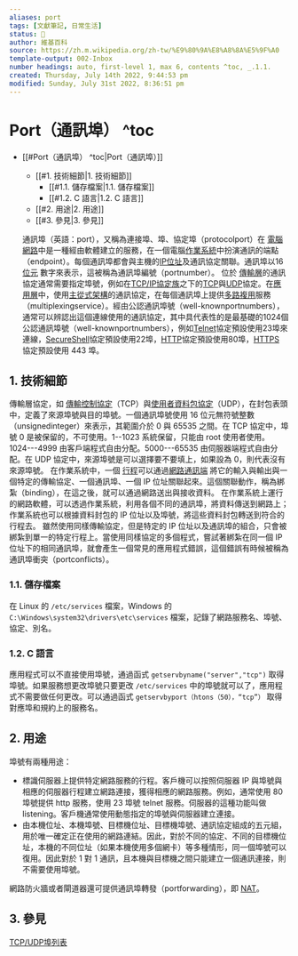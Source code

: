 ```yaml
---
aliases: port
tags: [文獻筆記, 日常生活]
status: 🌲
author: 維基百科 
source: https://zh.m.wikipedia.org/zh-tw/%E9%80%9A%E8%A8%8A%E5%9F%A0 
template-output: 002-Inbox
number headings: auto, first-level 1, max 6, contents ^toc, _.1.1.
created: Thursday, July 14th 2022, 9:44:53 pm
modified: Sunday, July 31st 2022, 8:36:51 pm
---
```

# Port（通訊埠） ^toc

- [[#Port（通訊埠） ^toc|Port（通訊埠）]]
	- [[#1. 技術細節|1. 技術細節]]
		- [[#1.1. 儲存檔案|1.1. 儲存檔案]]
		- [[#1.2. C 語言|1.2. C 語言]]
	- [[#2. 用途|2. 用途]]
	- [[#3. 參見|3. 參見]]

  通訊埠（英語：port），又稱為連接埠、埠、協定埠（protocolport）在 [電腦網路](https://zh.m.wikipedia.org/wiki/%E9%9B%BB%E8%85%A6%E7%B6%B2%E8%B7%AF)中是一種經由軟體建立的服務，在一個電腦[作業系統](https://zh.m.wikipedia.org/wiki/%E4%BD%9C%E6%A5%AD%E7%B3%BB%E7%B5%B1)中扮演通訊的端點（endpoint）。每個通訊埠都會與主機的[IP位址](https://zh.m.wikipedia.org/wiki/IP%E4%BD%8D%E5%9D%80)及通訊協定關聯。通訊埠以16[位元](https://zh.m.wikipedia.org/wiki/%E4%BD%8D%E5%85%83) 數字來表示，這被稱為通訊埠編號（portnumber）。
  位於 [傳輸層](https://zh.m.wikipedia.org/wiki/%E4%BC%A0%E8%BE%93%E5%B1%82)的通訊協定通常需要指定埠號，例如在[TCP/IP協定族](https://zh.m.wikipedia.org/wiki/TCP/IP%E5%8D%8F%E8%AE%AE%E6%97%8F)之下的[TCP](https://zh.m.wikipedia.org/wiki/%E4%BC%A0%E8%BE%93%E6%8E%A7%E5%88%B6%E5%8D%8F%E8%AE%AE)與[UDP](https://zh.m.wikipedia.org/wiki/%E7%94%A8%E6%88%B7%E6%95%B0%E6%8D%AE%E6%8A%A5%E5%8D%8F%E8%AE%AE)協定。在[應用層](https://zh.m.wikipedia.org/wiki/%E5%BA%94%E7%94%A8%E5%B1%82)中，使用[主從式架構](https://zh.m.wikipedia.org/wiki/%E4%B8%BB%E5%BE%9E%E5%BC%8F%E6%9E%B6%E6%A7%8B)的通訊協定，在每個通訊埠上提供[多路複用](https://zh.m.wikipedia.org/wiki/%E5%A4%9A%E8%B7%AF%E5%A4%8D%E7%94%A8)服務（multiplexingservice）。經由公認通訊埠號（well-knownportnumbers），通常可以辨認出這個連線使用的通訊協定，其中具代表性的是最基礎的1024個公認通訊埠號（well-knownportnumbers），例如[Telnet](https://zh.m.wikipedia.org/wiki/Telnet)協定預設使用23埠來連線，[SecureShell](https://zh.m.wikipedia.org/zh-tw/Secure_Shell)協定預設使用22埠，[HTTP](https://zh.m.wikipedia.org/wiki/HTTP)協定預設使用80埠，[HTTPS](https://zh.m.wikipedia.org/wiki/HTTPS) 協定預設使用 443 埠。
  
## 1. 技術細節

  傳輸層協定，如 [傳輸控制協定](https://zh.m.wikipedia.org/wiki/%E5%82%B3%E8%BC%B8%E6%8E%A7%E5%88%B6%E5%8D%94%E8%AD%B0)（TCP）與[使用者資料包協定](https://zh.m.wikipedia.org/wiki/%E4%BD%BF%E7%94%A8%E8%80%85%E8%B3%87%E6%96%99%E5%8C%85%E5%8D%94%E5%AE%9A)（UDP），在封包表頭中，定義了來源埠號與目的埠號。一個通訊埠號使用 16 位元無符號整數（unsignedinteger）來表示，其範圍介於 0 與 65535 之間。在 TCP 協定中，埠號 0 是被保留的，不可使用。1--1023 系統保留，只能由 root 使用者使用。1024---4999 由客戶端程式自由分配。5000---65535 由伺服器端程式自由分配。在 UDP 協定中，來源埠號是可以選擇要不要填上，如果設為 0，則代表沒有來源埠號。
  在作業系統中，一個 [行程](https://zh.m.wikipedia.org/wiki/%E8%A1%8C%E7%A8%8B)可以通過[網路通訊端](https://zh.m.wikipedia.org/wiki/%E7%BD%91%E7%BB%9C%E5%A5%97%E6%8E%A5%E5%AD%97) 將它的輸入與輸出與一個特定的傳輸協定、一個通訊埠、一個 IP 位址關聯起來。這個關聯動作，稱為綁紮（binding），在這之後，就可以通過網路送出與接收資料。
  在作業系統上運行的網路軟體，可以透過作業系統，利用各個不同的通訊埠，將資料傳送到網路上；作業系統也可以根據資料封包的 IP 位址以及埠號，將這些資料封包轉送到符合的行程去。
  雖然使用同樣傳輸協定，但是特定的 IP 位址以及通訊埠的組合，只會被綁紮到單一的特定行程上。當使用同樣協定的多個程式，嘗試著綁紮在同一個 IP 位址下的相同通訊埠，就會產生一個常見的應用程式錯誤，這個錯誤有時候被稱為通訊埠衝突（portconflicts）。

### 1.1. 儲存檔案

  在 Linux 的 `/etc/services` 檔案，Windows 的 `C:\Windows\system32\drivers\etc\services` 檔案，記錄了網路服務名、埠號、協定、別名。

### 1.2. C 語言

  應用程式可以不直接使用埠號，通過函式 `getservbyname("server","tcp")` 取得埠號。如果服務想更改埠號只要更改 `/etc/services` 中的埠號就可以了，應用程式不需要做任何更改。可以通過函式 `getservbyport（htons（50），“tcp”）` 取得對應埠和規約上的服務名。

## 2. 用途
  埠號有兩種用途：

  - 標識伺服器上提供特定網路服務的行程。客戶機可以按照伺服器 IP 與埠號與相應的伺服器行程建立網路連接，獲得相應的網路服務。例如，通常使用 80 埠號提供 http 服務，使用 23 埠號 telnet 服務。伺服器的這種功能叫做 listening。客戶機通常使用動態指定的埠號與伺服器建立連接。
  - 由本機位址、本機埠號、目標機位址、目標機埠號、通訊協定組成的五元組，用於唯一確定正在使用的網路連結。因此，對於不同的協定、不同的目標機位址，本機的不同位址（如果本機使用多個網卡）等多種情形，同一個埠號可以復用。因此對於 1 對 1 通訊，且本機與目標機之間只能建立一個通訊連接，則不需要使用埠號。

  網路防火牆或者閘道器還可提供通訊埠轉發（portforwarding），即 [NAT](https://zh.m.wikipedia.org/wiki/%E7%BD%91%E7%BB%9C%E5%9C%B0%E5%9D%80%E8%BD%AC%E6%8D%A2)。

## 3. 參見
[TCP/UDP埠列表](https://zh.m.wikipedia.org/wiki/TCP/UDP%E7%AB%AF%E5%8F%A3%E5%88%97%E8%A1%A8)

